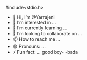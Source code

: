#include<stdio.h>
- 👋 Hi, I’m @Yarrajeni
- 👀 I’m interested in ...
- 🌱 I’m currently learning ...
- 💞️ I’m looking to collaborate on ...
- 📫 How to reach me ...
- 😄 Pronouns: ...
- ⚡ Fun fact: ...
 good boy-
-bada 
<!---
Yarrajeni/Yarrajeni is a ✨ special ✨ repository because its `README.md` (this file) appears on your GitHub profile.
You can click the Preview link to take a look at your changes.
--->
